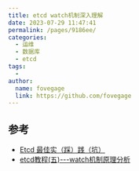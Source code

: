 ```yaml
---
title: etcd watch机制深入理解
date: 2023-07-29 11:47:41
permalink: /pages/9186ee/
categories:
  - 运维
  - 数据库
  - etcd
tags:
  - 
author: 
  name: fovegage
  link: https://github.com/fovegage
---
```

## 参考
- [Etcd 最佳实（踩）践（坑）](https://pandaychen.github.io/2019/10/20/ETCD-BEST-PRACTISE/)
- [etcd教程(五)---watch机制原理分析](https://www.lixueduan.com/posts/etcd/05-watch/)